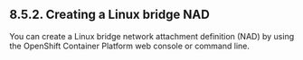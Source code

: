 ## 8.5.2. Creating a Linux bridge NAD

You can create a Linux bridge network attachment definition (NAD) by using the OpenShift Container Platform web console or command line.

